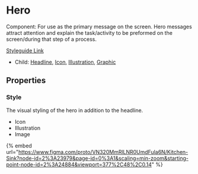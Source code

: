 # Hero

Component: For use as the primary message on the screen. Hero messages attract attention and explain the task/activity to be preformed on the screen/during that step of a process.

[Styleguide Link](https://zpl.io/adKmZ35)

* Child: [Headline](headline.md), [Icon](../overview/icon.md), [Illustration](../overview/graphic/illustration.md), [Graphic](../overview/graphic/)

## Properties

### Style

The visual styling of the hero in addition to the headline.

* Icon
* Illustration
* Image

{% embed url="https://www.figma.com/proto/VN320MmRlLNR0UmdFula6N/Kitchen-Sink?node-id=2%3A23979&page-id=0%3A1&scaling=min-zoom&starting-point-node-id=2%3A24884&viewport=377%2C48%2C0.14" %}
